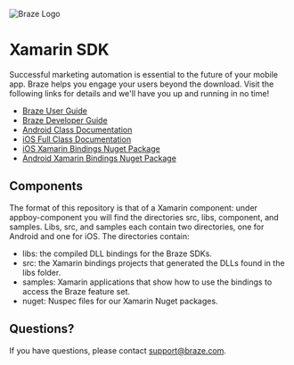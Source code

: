 ![Braze Logo](https://github.com/braze-inc/braze-xamarin-sdk/blob/master/braze-logo.png)

# Xamarin SDK

Successful marketing automation is essential to the future of your mobile app. Braze helps you engage your users beyond the download. Visit the following links for details and we'll have you up and running in no time!

- [Braze User Guide](https://www.braze.com/docs/user_guide/introduction/ "Braze User Guide")
- [Braze Developer Guide](https://www.braze.com/docs/developer_guide/home/ "Braze Developer Guide")
- [Android Class Documentation](https://appboy.github.io/appboy-android-sdk/kdoc "Braze Android SDK Class Documentation")
- [iOS Full Class Documentation](http://appboy.github.io/appboy-ios-sdk/docs/annotated.html "Braze iOS SDK Class Documentation")
- [iOS Xamarin Bindings Nuget Package](https://www.nuget.org/packages/AppboyPlatformXamariniOSBinding/ "iOS Xamarin Bindings Nuget Package")
- [Android Xamarin Bindings Nuget Package](https://www.nuget.org/packages/AppboyPlatform.AndroidBinding/ "Android Xamarin Bindings Nuget Package")

## Components

The format of this repository is that of a Xamarin component: under appboy-component you will find the directories src,
libs, component, and samples. Libs, src, and samples each contain two directories, one for Android and one for iOS. The directories
contain:

- libs: the compiled DLL bindings for the Braze SDKs.
- src: the Xamarin bindings projects that generated the DLLs found in the libs folder.
- samples: Xamarin applications that show how to use the bindings to access the Braze feature set.
- nuget: Nuspec files for our Xamarin Nuget packages.

## Questions?

If you have questions, please contact [support@braze.com](mailto:support@braze.com).
